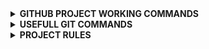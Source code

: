 <details>
<summary><strong> GITHUB PROJECT WORKING COMMANDS </strong></summary>

* Create your branch with the name which describes your process.
* git clone https://github.com/alicibul/Alicibul_Mobile
* git pull origin dev  
* git checkout -b "Your Branch Name"
* --AFTER MAKING SAME CHANGES
* git status
* git add .
* git commit -m "Your Commit Messages" (Commit before pull from dev to avoid code lose)
* git pull origin dev
* git add .
* git commit -m "Your Commit Messages" (Commit again to update previous commit)
* git push origin "Your Branch Name"
* FROM GITHUB, Merge request to dev. NOT MASTER
  
</details>


<details>
<summary><strong> USEFULL GIT COMMANDS </strong></summary>

* git status = See changes
* git branch = See branches in your computer (branch you are working on is green)
* git branch "X" = Create a branch "X" in your computer
* git checkout -b "X" -> Create and Switch to branch "X"
* git switch "X" -> Switch to branch "X".
* git pull origin "Y" -> Brings changes from branch "Y" to the current branch you are working on
* git add . = Add all changes in code to stage
* git status = See all changes (stages are green, others are red)
* git commit -m "Fixing TopHeaderComponent" = Adding a commit message
* git push origin "X" = Pushing to branch "X"
* git reset HEAD~1 = Reset your local git commit
  
  </details>
  
  
  <details>
<summary><strong> PROJECT RULES </strong></summary>
  
* Use yarn. For the first time to use yarn.
  * sudo npm install --global yarn
  * watchman watch-del-all && rm -rf yarn.lock && rm -rf node_modules && yarn && yarn start --reset-cache
* We are using Functional Components
* Components should take props, and you should assign props like this.
  * const NotificationCard = (props) => {const {firstName, lastName, profilePhoto} = props;} 

  
</details>
